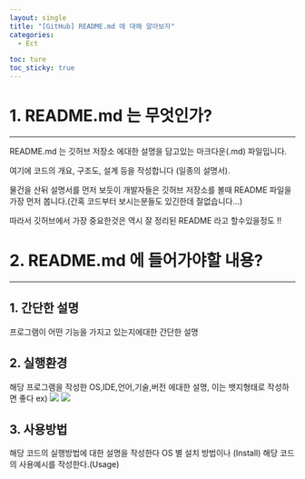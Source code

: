 ```yaml
---
layout: single
title: "[GitHub] README.md 에 대해 알아보자"
categories:
  - Ect

toc: ture
toc_sticky: true
---
```


<!-- 위는 머릿말임 아래부터 포스트 본문 -->

# 1. README.md 는 무엇인가?

---

README.md 는 깃허브 저장소 에대한 설명을 담고있는 마크다운(.md) 파일입니다.

여기에 코드의 개요, 구조도, 설계 등을 작성합니다 (일종의 설명서).

물건을 산뒤 설명서를 먼저 보듯이 개발자들은 깃허브 저장소를 볼때 README 파일을 가장 먼저 봅니다.(간혹 코드부터 보시는분들도 있긴한데 잘없습니다...)

따라서 깃허브에서 가장 중요한것은 역시 잘 정리된 README 라고 할수있을정도 !!

# 2. README.md 에 들어가야할 내용?

---

## 1. 간단한 설명

프로그램이 어떤 기능을 가지고 있는지에대한 간단한 설명

## 2. 실행환경

해당 프로그램을 작성한 OS,IDE,언어,기술,버전
에대한 설명, 이는 뱃지형태로 작성하면 좋다
ex)
<img src="https://img.shields.io/badge/Python-3776AB?style=for-the-badge&logo=Python&logoColor=white">
<img src="https://img.shields.io/badge/Python-3776AB?style=for-the-badge&logo=Python&logoColor=white">

## 3. 사용방법

해당 코드의 실행방법에 대한 설명을 작성한다
OS 별 설치 방법이나 (Install)
해당 코드의 사용예시를 작성한다.(Usage)
